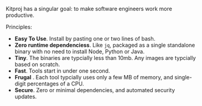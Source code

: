 Kitproj has a singular goal: to make software engineers work more productive.

Principles:

- **Easy To Use**. Install by pasting one or two lines of bash.
- **Zero runtime dependenciess**. Like `jq`, packaged as a single standalone binary with no need to install Node, Python or Java.
- **Tiny**. The binaries are typcially less than 10mb. Any images are typcially based on scratch.
- **Fast**. Tools start in under one second.
- **Frugal** . Each tool typcially uses only a few MB of memory, and single-digit percentages of a CPU.
- **Secure**. Zero or minimal dependencies, and automated security updates.

